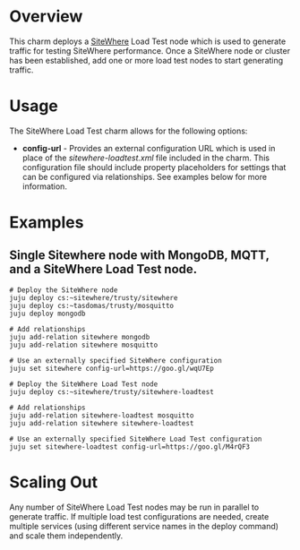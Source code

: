 # Overview

This charm deploys a [SiteWhere](http://www.sitewhere.org) Load Test node
which is used to generate traffic for testing SiteWhere performance. Once
a SiteWhere node or cluster has been established, add one or more load
test nodes to start generating traffic. 

# Usage

The SiteWhere Load Test charm allows for the following options:

- **config-url** - Provides an external configuration URL which is used in place
  of the *sitewhere-loadtest.xml* file included in the charm. This configuration file 
  should include property placeholders for settings that can be configured via 
  relationships. See examples below for more information.

# Examples

## Single Sitewhere node with MongoDB, MQTT, and a SiteWhere Load Test node.

    # Deploy the SiteWhere node 
    juju deploy cs:~sitewhere/trusty/sitewhere
    juju deploy cs:~tasdomas/trusty/mosquitto
    juju deploy mongodb
 
    # Add relationships
    juju add-relation sitewhere mongodb
    juju add-relation sitewhere mosquitto

    # Use an externally specified SiteWhere configuration
    juju set sitewhere config-url=https://goo.gl/wqU7Ep

    # Deploy the SiteWhere Load Test node 
    juju deploy cs:~sitewhere/trusty/sitewhere-loadtest
 
    # Add relationships
    juju add-relation sitewhere-loadtest mosquitto
    juju add-relation sitewhere sitewhere-loadtest

    # Use an externally specified SiteWhere Load Test configuration
    juju set sitewhere-loadtest config-url=https://goo.gl/M4rQF3

# Scaling Out

Any number of SiteWhere Load Test nodes may be run in parallel to generate
traffic. If multiple load test configurations are needed, create multiple
services (using different service names in the deploy command) and scale
them independently.

